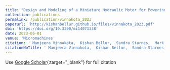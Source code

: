 ```yaml
---
title: "Design and Modeling of a Miniature Hydraulic Motor for Powering a Cutting Tool for Minimally Invasive Procedures"
collection: publications
permalink: /publication/vinnakota_2023
paperurl: 'http://kishanbellur.github.io/files/vinnakota_2023.pdf'
doi: 'https://doi.org/10.3390/mi14071338'
date: 2023-06-01
venue: 'Micromachines'
citation: ' Manjeera Vinnakota,  Kishan Bellur,  Sandra Starnes,  Mark Schulz, &quot;Design and Modeling of a Miniature Hydraulic Motor for Powering a Cutting Tool for Minimally Invasive Procedures.&quot; <i>Micromachines</i>, 2023.'
citationNoTitle: ' Manjeera Vinnakota,  Kishan Bellur,  Sandra Starnes,  Mark Schulz,  <i>Micromachines</i>, 2023.'
---
```

Use [Google Scholar](https://scholar.google.com/scholar?q=Design+and+Modeling+of+a+Miniature+Hydraulic+Motor+for+Powering+a+Cutting+Tool+for+Minimally+Invasive+Procedures){:target="_blank"} for full citation